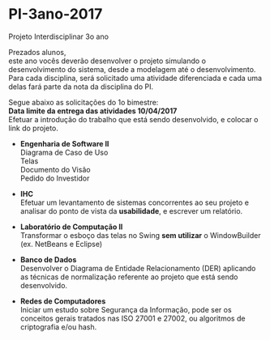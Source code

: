# PI-3ano-2017
Projeto Interdisciplinar 3o ano

Prezados alunos,  
este ano vocês deverão desenvolver o projeto simulando o desenvolvimento do sistema, desde a modelagem até o desenvolvimento.  
Para cada disciplina, será solicitado uma atividade diferenciada e cada uma delas fará parte da nota da disciplina do PI.  
  
Segue abaixo as solicitações do 1o bimestre:  
**Data limite da entrega das atividades 10/04/2017**  
Efetuar a introdução do trabalho que está sendo desenvolvido, e colocar o link do projeto.  

* **Engenharia de Software II**  
Diagrama de Caso de Uso   
Telas  
Documento do Visão    
Pedido do Investidor  

* **IHC**   
Efetuar um levantamento de sistemas concorrentes ao seu projeto e analisar do ponto de vista da **usabilidade**, e escrever um relatório.  
  
* **Laboratório de Computação II**   
Transformar o esboço das telas no Swing **sem utilizar** o WindowBuilder (ex. NetBeans e Eclipse)  
  
* **Banco de Dados**  
Desenvolver o Diagrama de Entidade Relacionamento (DER) aplicando as técnicas de normalização referente ao projeto que está sendo desenvolvido.
  
* **Redes de Computadores**  
Iniciar um estudo sobre Segurança da Informação, pode ser os conceitos gerais tratados nas ISO 27001 e 27002, ou algoritmos de criptografia e/ou hash.   


